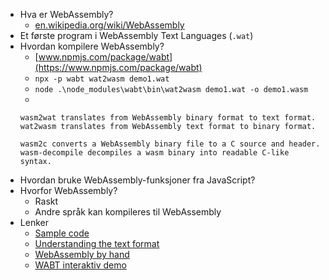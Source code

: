 
- Hva er WebAssembly?
  - [en.wikipedia.org/wiki/WebAssembly](https://en.wikipedia.org/wiki/WebAssembly)
- Et første program i WebAssembly Text Languages (`.wat`)
- Hvordan kompilere WebAssembly?
  - [www.npmjs.com/package/wabt](https://www.npmjs.com/package/wabt)
  - `npx -p wabt wat2wasm demo1.wat`
  - `node .\node_modules\wabt\bin\wat2wasm demo1.wat -o demo1.wasm`
  - 
   ```
   wasm2wat translates from WebAssembly binary format to text format.
   wat2wasm translates from WebAssembly text format to binary format.

   wasm2c converts a WebAssembly binary file to a C source and header.
   wasm-decompile decompiles a wasm binary into readable C-like syntax.
   ```
- Hvordan bruke WebAssembly-funksjoner fra JavaScript?
- Hvorfor WebAssembly?
  - Raskt
  - Andre språk kan kompileres til WebAssembly
- Lenker
  - [Sample code](https://github.com/eliben/wasm-wat-samples)
  - [Understanding the text format](https://developer.mozilla.org/en-US/docs/WebAssembly/Understanding_the_text_format)
  - [WebAssembly by hand](https://blog.scottlogic.com/2018/04/26/webassembly-by-hand.html)
  - [WABT interaktiv demo](https://webassembly.github.io/wabt/demo/wat2wasm)


